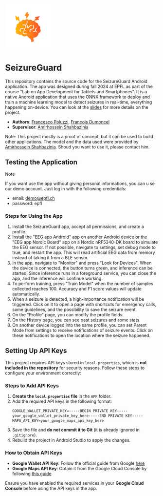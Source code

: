 <p align="left">
  <img src="seizureguard.png" width="150" title="hover text">
</p>


# SeizureGuard

This repository contains the source code for the SeizureGuard Android application. The app was designed during fall 2024 at EPFL as part of the course "Lab on App Development for Tablets and Smartphones". It is a native Android application that uses the ONNX framework to deploy and train a machine learning model to detect seizures in real-time, everything happening on-device. You can look at the [slides](./slides/) for more details on the project.

- **Authors**: [Francesco Poluzzi](https://people.epfl.ch/francesco.poluzzi), [François Dumoncel](https://people.epfl.ch/francois.dumoncel-kessler)
- **Supervisor**: [Amirhossein Shahbazinia](https://people.epfl.ch/amirhossein.shahbazinia)

Note: This project mostly is a proof of concept, but it can be used to build other applications. The model and the data used were provided by [Amirhossein Shahbazinia](https://people.epfl.ch/amirhossein.shahbazinia). Shoud you want to use it, please contact him.

## Testing the Application

> [!NOTE]  
> If you want use the app without giving personal informations, you can u
> se our demo account. Just log in with the following credentials:
> - email: demo@epfl.ch
> - password: epfl


### Steps for Using the App
1. Install the SeizureGuard app, accept all permissions, and create a profile.
2. Install the "EEG app Android" app on another Android device or the "EEG app Nordic Board" app on a Nordic nRF5340-DK board to simulate the EEG sensor. If not possible, navigate to settings, set debug mode to true, and restart the app. This will read artificial EEG data from memory instead of taking it from a BLE sensor.
3. In the app, navigate to "Monitor" and press "Look for Devices". When the device is connected, the button turns green, and inference can be started. Since inference runs in a foreground service, you can close the app, and the inference will continue working.
4. To perform training, press "Train Model" when the number of samples collected reaches 100. Accuracy and F1 score values will update automatically.
5. When a seizure is detected, a high-importance notification will be triggered. Click on it to open a page with shortcuts for emergency calls, some guidelines, and the possibility to save the seizure event.
6. On the "Profile" page, you can modify the profile fields.
7. On the History page, you can see past seizures and some stats.
8. On another device logged into the same profile, you can set Parent Mode from settings to receive notifications of seizure events. Click on these notifications to open the location where the seizure happened.

## Setting Up API Keys

This project requires API keys stored in `local.properties`, which is **not included in the repository** for security reasons. Follow these steps to configure your environment correctly:

### Steps to Add API Keys
1. **Create the `local.properties` file** in the `APP` folder.
2. Add the required API keys in the following format:
   ```properties
   GOOGLE_WALLET_PRIVATE_KEY=-----BEGIN PRIVATE KEY-----your_google_wallet_private_key_here-----END PRIVATE KEY-----
   MAPS_API_KEY=your_google_maps_api_key_here
   ```
3. Save the file and **do not commit it to Git** (it is already ignored in `.gitignore`).
4. Rebuild the project in Android Studio to apply the changes.

### How to Obtain API Keys
- **Google Wallet API Key**: Follow the official guide from Google [here](https://developers.google.com/wallet)
- **Google Maps API Key**: Obtain it from the Google Cloud Console by following [this guide](https://developers.google.com/maps/gmp-get-started)

Ensure you have enabled the required services in your **Google Cloud Console** before using the API keys in the app.